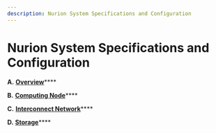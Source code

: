 ```yaml
---
description: Nurion System Specifications and Configuration
---
```


# Nurion System Specifications and Configuration

**A.** [**Overview**](broken-reference)\*\*\*\*

**B.** [**Computing Node**](broken-reference)\*\*\*\*

**C.** [**Interconnect Network**](broken-reference)\*\*\*\*

**D.** [**Storage**](broken-reference)\*\*\*\*
